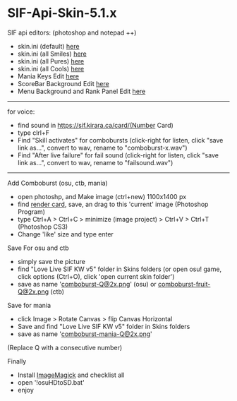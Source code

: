# SIF-Api-Skin-5.1.x

SIF api editors: (photoshop and notepad ++)
- skin.ini (default) <a href="https://github.com/ianpwk/SIF-Api-Skin-5.1.x/releases/tag/5.1x99">here</a>
- skin.ini (all Smiles) <a href="https://github.com/ianpwk/SIF-Api-Skin-5.1.x/releases/tag/5.1x98">here</a>
- skin.ini (all Pures) <a href="https://github.com/ianpwk/SIF-Api-Skin-5.1.x/releases/tag/5.1x97">here</a>
- skin.ini (all Cools) <a href="https://github.com/ianpwk/SIF-Api-Skin-5.1.x/releases/tag/5.1x97">here</a>
- Mania Keys Edit <a href="https://github.com/ianpwk/SIF-Api-Skin-5.1.x/releases/tag/5.1x80">here</a>
- ScoreBar Background Edit <a href="https://github.com/ianpwk/SIF-Api-Skin-5.1.x/releases/tag/5.1x84">here</a>
- Menu Background and Rank Panel Edit <a href="https://github.com/ianpwk/SIF-Api-Skin-5.1.x/releases/tag/5.1x85">here</a>
---------------------------------------------------------------------------------------------------------------------------------
for voice:
- find sound in https://sif.kirara.ca/card/(Number Card)
- type clrl+F
- Find "Skill activates" for combobursts (click-right for listen, click "save link as...", convert to wav, rename to "comboburst-x.wav")
- Find "After live failure" for fail sound (click-right for listen, click "save link as...", convert to wav, rename to "failsound.wav")
---------------------------------------------------------------------------------------------------------------------------------
Add Comboburst (osu, ctb, mania)
- open photoshp, and Make image (ctrl+new) 1100x1400 px
- find <a href="http://schoolido.lu/cards">render card</a>, save, an drag to this 'current' image (Photoshop Program)
- type Ctrl+A > Ctrl+C > minimize (image project) > Ctrl+V > Ctrl+T (Photoshop CS3)
- Change 'like' size and type enter

Save For osu and ctb
- simply save the picture
- find "Love Live SIF KW v5" folder in Skins folders (or open osu! game, click options (Ctrl+O), click 'open current skin folder')
- save as name 'comboburst-Q@2x.png' (osu) or comboburst-fruit-Q@2x.png (ctb)

Save for mania
- click Image > Rotate Canvas > flip Canvas Horizontal
- Save and find "Love Live SIF KW v5" folder in Skins folders
- save as name 'comboburst-mania-Q@2x.png'

(Replace Q with a consecutive number)

Finally
- Install <a href="http://imagemagick.org/script/index.php">ImageMagick</a> and checklist all
- open '!osuHDtoSD.bat'
- enjoy

